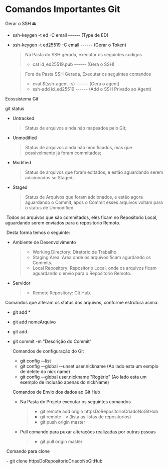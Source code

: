 # Comandos Importantes Git #

Gerar o SSH :oncoming_automobile:

- ssh-keygen -t ed -C email  ------ (Type de ED)

- ssh-keygen -t ed25519 -C email  ------ (Gerar o Token)

  > Na Pasta do SSH gerada, executar os seguintes codigos
  >
  > - cat id_ed25519.pub  ------ (Gera o SSH)

  > Fora da Pasta SSH Gerada, Executar os seguintes comandos
  >
  > - eval $(ssh-agent -s)  ------ (Gera o agent)
  > - ssh-add id_ed25519  ------  (Add o SSH Privado ao Agent)

Ecossistema Git

git status

- Untracked

  > Status de arquivos ainda não mapeados pelo Git;

- Unmodified 

  > Status de arquivos ainda não modificados, mas que possivelmente já foram commitados;

- Modified

  > Status de arquivos que foram editados, e estão aguardando serem adicionados so Staged;

- Staged

  > Status de Arquivos que foram adcionados, e estão agora aguardando o Commit, apos o Commit esses arquivos voltam para o status de Unmodified.

​		Todos os arquivos que são commitados, eles ficam no Repositorio Local, aguardando serem enviados para o repositorio  Remoto.

​		Desta forma temos o seguinte:

- Ambiente de Desenvolvimento

  > - Working Directory: Diretorio de Trabalho.
  > - Staging Area: Area onde os arquivos ficam agurdando os Commits.
  > - Local Repository: Repositorio Local, onde os arquivos ficam aguardando o envio para o Repositorio Remoto.

- Servidor

  > - Remote Repository: Git Hub.



Comandos que alteram os status dos arquivos, conforme estrutura acima.

- git add *

- git add nomeArquivo

- git add .

- git commit -m "Descrição do Commit"

  

  

  Comandos de configuração do Git

  - git config --list
  - git config --global --unset user.nickname (Ao lado esta um exmplo de delete do nick name)
  - git config --global user.nickname "Rogério" (Ao lado esta um exemplo de inclusão apenas do nickName)

  

  Comandos de Envio dos dados ao Git Hub

  - Na Pasta do Projeto executar os seguintes comandos

    > - git remote add origin httpsDoRepositorioCriadoNoGitHub
    > - git remote - v (lista as listas de repositorios)
    > - git push origin master 
    
  - Pull comando para puxar alterações realizadas por outras pssoas
  
    > - git pull origin master

​		Comando para clone

​		- git clone httpsDoRepositorioCriadoNoGitHub
